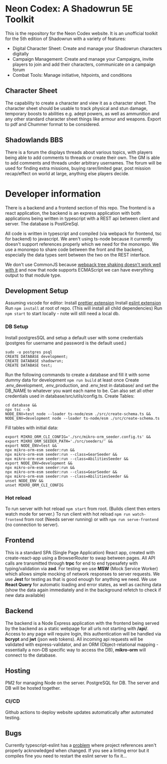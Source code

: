 # Neon Codex: A Shadowrun 5E Toolkit
This is the repository for the Neon Codex website. It is an unofficial toolkit for the 5th edition of Shadowrun with a variety of features:
- Digital Character Sheet: Create and manage your Shadowrun characters digitally
- Campaign Management: Create and manage your Campaigns, invite players to join and add their characters, communicate on a campaign forum
- Combat Tools: Manage initiative, hitpoints, and conditions

## Character Sheet
The capability to create a character and view it as a character sheet. The character sheet should be usable to track physical and stun damage, temporary boosts to abilities e.g. adept powers, as well as ammunition and any other standard character sheet things like armour and weapons.
Export to pdf and Chummer format to be considered.
## Shadowlands BBS
There is a forum the displays threads about various topics, with players being able to add comments to threads or create their own. The GM is able to add comments and threads under arbitrary usernames.
The forum will be used for finding extra missions, buying rarer/limited gear, post mission recap/effect on world at large, anything else players decide.

# Developer information
There is a backend and a frontend section of this repo. The frontend is a react application, the backend is an express application with both applications being written in typescript with a REST api between client and server. The database is PostGreSql.

All code is written in typescript and compiled (via webpack for frontend, tsc for backend) to javascript. We aren't using ts-node because it currently doesn't support references properly which we need for the monorepo. We use a monorepo to share code between the front and the backend, especially the data types sent between the two on the REST interface.

We don't use CommonJS because [webpack tree shaking doesn't work well with it](https://webpack.js.org/guides/tree-shaking/#conclusion) and now that node supports ECMAScript we can have everything output to that module type.

## Development Setup
Assuming vscode for editor:
Install [prettier extension](https://marketplace.visualstudio.com/items?itemName=esbenp.prettier-vscode)
Install [eslint extension](https://marketplace.visualstudio.com/items?itemName=dbaeumer.vscode-eslint)
Run `npm install` at root of repo. (This will install all child dependencies)
Run `npm start` to start locally - note will still need a local db.
### DB Setup
Install postgresSQL and setup a default user with some credentials (postgres for username and password is the default used.)

```shell
sudo -u postgres psql
CREATE DATABASE development;
CREATE DATABASE shadowrun;
CREATE DATABASE test;
```

Run the following commands to create a database and fill it with some dummy data for development
`npm run build` at least once
Create .env_development, .env_production, and .env_test in database/ and set the DB_NAME to whatever you want each name to be. Can also set all other credentials used in database/src/utils/config.ts.
Create Tables:
```shell
cd database &&
npx tsc --b
NODE_ENV=test node --loader ts-node/esm ./src/create-schema.ts &&
NODE_ENV=development node --loader ts-node/esm ./src/create-schema.ts
```
Fill tables with initial data:
```shell
export MIKRO_ORM_CLI_CONFIG='./src/mikro-orm_seeder.config.ts' && 
export MIKRO_ORM_SEEDER_PATH='./src/seeders/' &&
export NODE_ENV=test &&
npx mikro-orm-esm seeder:run &&
npx mikro-orm-esm seeder:run --class=GearSeeder &&
npx mikro-orm-esm seeder:run --class=AbilitiesSeeder &&
export NODE_ENV=development &&
npx mikro-orm-esm seeder:run &&
npx mikro-orm-esm seeder:run --class=GearSeeder &&
npx mikro-orm-esm seeder:run --class=AbilitiesSeeder &&
unset NODE_ENV &&
unset MIKRO_ORM_CLI_CONFIG
```

### Hot reload
To run server with hot reload `npm start` from root. (Builds client then enters watch mode for server.)
To run client with hot reload `npm run watch-frontend` from root (Needs server running) or with `npm run serve-frontend` (no connection to server).

## Frontend
This is a standard SPA (Single Page Application) React app, created with create-react-app using a BrowserRouter to swap between pages.
All API calls are transmitted through **trpc** for end to end typesafety with typing/validation via **zod**.
For testing we use **MSW** (Mock Service Worker) which allows simple mocking of network responses to server requests.
We use **Jest** for testing as that is good enough for anything we need.
We use **React Query** for automatic loading and error states, as well as caching data (show the data again immediately and in the background refetch to check if new data available)

## Backend
The backend is a Node Express application with the frontend being served by the backend as a static webpage for all urls not starting with **/api/**. Access to any page will require login, this authentication will be handled via **bcrypt** and **jwt** (json web tokens). All incoming api requests will be validated with express-validator, and an ORM (Object-relational mapping - essentially a non-DB specific way to access the DB), **mikro-orm** will connect to the database.

## Hosting
PM2 for managing Node on the server.
PostgreSQL for DB.
The server and DB will be hosted together.

### CI/CD
Github actions to deploy website updates automatically after automated testing.

## Bugs
Currently typescript-eslint has a [problem](https://github.com/typescript-eslint/typescript-eslint/issues/2094) where project references aren't properly acknowledged when changed. If you see a linting error but it compiles fine you need to restart the eslint server to fix it...